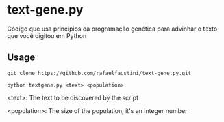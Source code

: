 # text-gene.py
Código que usa principios da programação genética para advinhar o texto que você digitou em Python

## Usage
```git clone https://github.com/rafaelfaustini/text-gene.py.git```

```python textgene.py <text> <population>```

<text\>: The text to be discovered by the script

<population\>: The size of the population, it's an integer number
